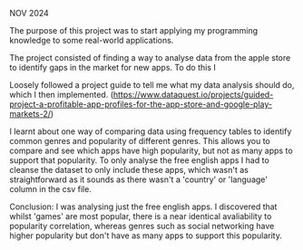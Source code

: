 NOV 2024

The purpose of this project was to start applying my programming knowledge to some real-world applications.

The project consisted of finding a way to analyse data from the apple store to identify gaps in the market for new apps. To do this I 

Loosely followed a project guide to tell me what my data analysis should do, which I then implemented.
(https://www.dataquest.io/projects/guided-project-a-profitable-app-profiles-for-the-app-store-and-google-play-markets-2/)

I learnt about one way of comparing data using frequency tables to identify common genres and popularity of different genres. This allows you to compare and see which apps have high popularity, but not as many apps to support that popularity.
To only analyse the free english apps I had to cleanse the dataset to only include these apps, which wasn't as straightforward as it sounds as there wasn't a 'country' or 'language' column in the csv file.

Conclusion:
I was analysing just the free english apps. I discovered that whilst 'games' are most popular, there is a near identical avaliability to popularity correlation, whereas genres such as social networking have higher popularity but don't have as many apps to support this popularity.
